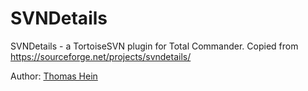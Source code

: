 # SVNDetails

SVNDetails - a TortoiseSVN plugin for Total Commander.
Copied from https://sourceforge.net/projects/svndetails/

Author: [Thomas Hein](https://sourceforge.net/u/poohnet/profile/)
